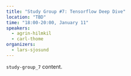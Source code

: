 ```yaml
---
title: "Study Group #7: Tensorflow Deep Dive"
location: "TBD"
time: "18:00-20:00, January 11"
speakers:
  - agrin-hilmkil
  - carl-thome
organizers:
  - lars-sjosund
---
```

`study-group_7` content.
